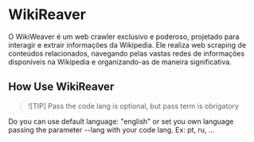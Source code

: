 # WikiReaver
 O WikiWeaver é um web crawler exclusivo e poderoso, projetado para interagir e extrair informações da Wikipedia. Ele realiza web scraping de conteúdos relacionados, navegando pelas vastas redes de informações disponíveis na Wikipedia e organizando-as de maneira significativa.

## How Use WikiReaver

> ![TIP]
> Pass the code lang is optional, but pass term is obrigatory

Do you can use default language: "english" or set you own language passing the parameter --lang with your code lang. Ex: pt, ru, ...

